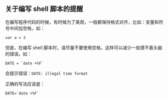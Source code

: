 ## 关于编写 shell 脚本的提醒

在编写程序代码的时候，有时候为了美观，一般都保持格式对齐，比如：变量和符号中间加空格，如：

`var a = 3`

但是，在编写 shell 脚本时，请尽量不要使用空格，这样可以减少一些摸不着头脑的错误。如：
```
DATE = `date +%F`
```

会提示错误：`DATE: illegal time format`

正确的写法应该是：

```
DATE=`date +%F`
```